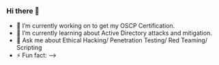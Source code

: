 ### Hi there 👋

- 🔭 I’m currently working on to get my OSCP Certification.
- 🌱 I’m currently learning about Active Directory attacks and mitigation.
- 💬 Ask me about Ethical Hacking/ Penetration Testing/ Red Teaming/ Scripting
- ⚡ Fun fact: 
-->

<!--
**kashishtopi/kashishtopi** is a ✨ _special_ ✨ repository because its `README.md` (this file) appears on your GitHub profile.


